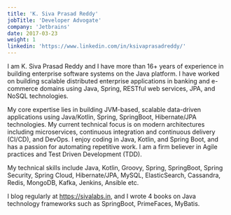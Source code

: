 ```yaml
---
title: 'K. Siva Prasad Reddy'
jobTitle: 'Developer Advogate'
company: 'Jetbrains'
date: 2017-03-23
weight: 1
linkedin: 'https://www.linkedin.com/in/ksivaprasadreddy/'
---
```


I am K. Siva Prasad Reddy and I have more than 16+ years of experience in building enterprise software systems on the Java platform. I have worked on building scalable distributed enterprise applications in banking and e-commerce domains using Java, Spring, RESTful web services, JPA, and NoSQL technologies. 

My core expertise lies in building JVM-based, scalable data-driven applications using Java/Kotlin, Spring, SpringBoot, Hibernate/JPA technologies. My current technical focus is on modern architectures including microservices, continuous integration and continuous delivery (CI/CD), and DevOps. I enjoy coding in Java, Kotlin, and Spring Boot, and has a passion for automating repetitive work. I am a firm believer in Agile practices and Test Driven Development (TDD).

My technical skills include Java, Kotlin, Groovy, Spring, SpringBoot, Spring Security, Spring Cloud, Hibernate/JPA, MySQL, ElasticSearch, Cassandra, Redis, MongoDB, Kafka, Jenkins, Ansible etc.

I blog regularly at https://sivalabs.in, and I wrote 4 books on Java technology frameworks such as SpringBoot, PrimeFaces, MyBatis.